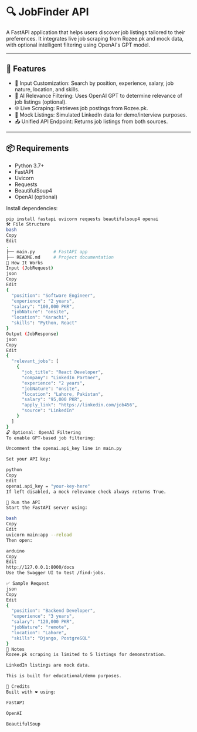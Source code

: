 # 🔍 JobFinder API

A FastAPI application that helps users discover job listings tailored to their preferences. It integrates live job scraping from Rozee.pk and mock data, with optional intelligent filtering using OpenAI's GPT model.

---

## 🚀 Features

- 🔧 Input Customization: Search by position, experience, salary, job nature, location, and skills.
- 🧠 AI Relevance Filtering: Uses OpenAI GPT to determine relevance of job listings (optional).
- 🌐 Live Scraping: Retrieves job postings from Rozee.pk.
- 📄 Mock Listings: Simulated LinkedIn data for demo/interview purposes.
- 📤 Unified API Endpoint: Returns job listings from both sources.

---

## 📦 Requirements

- Python 3.7+
- FastAPI
- Uvicorn
- Requests
- BeautifulSoup4
- OpenAI (optional)

Install dependencies:
```bash
pip install fastapi uvicorn requests beautifulsoup4 openai
🛠️ File Structure
bash
Copy
Edit
.
├── main.py       # FastAPI app
├── README.md     # Project documentation
🧪 How It Works
Input (JobRequest)
json
Copy
Edit
{
  "position": "Software Engineer",
  "experience": "2 years",
  "salary": "100,000 PKR",
  "jobNature": "onsite",
  "location": "Karachi",
  "skills": "Python, React"
}
Output (JobResponse)
json
Copy
Edit
{
  "relevant_jobs": [
    {
      "job_title": "React Developer",
      "company": "LinkedIn Partner",
      "experience": "2 years",
      "jobNature": "onsite",
      "location": "Lahore, Pakistan",
      "salary": "95,000 PKR",
      "apply_link": "https://linkedin.com/job456",
      "source": "LinkedIn"
    }
  ]
}
🔓 Optional: OpenAI Filtering
To enable GPT-based job filtering:

Uncomment the openai.api_key line in main.py

Set your API key:

python
Copy
Edit
openai.api_key = "your-key-here"
If left disabled, a mock relevance check always returns True.

🧪 Run the API
Start the FastAPI server using:

bash
Copy
Edit
uvicorn main:app --reload
Then open:

arduino
Copy
Edit
http://127.0.0.1:8000/docs
Use the Swagger UI to test /find-jobs.

✅ Sample Request
json
Copy
Edit
{
  "position": "Backend Developer",
  "experience": "3 years",
  "salary": "120,000 PKR",
  "jobNature": "remote",
  "location": "Lahore",
  "skills": "Django, PostgreSQL"
}
📌 Notes
Rozee.pk scraping is limited to 5 listings for demonstration.

LinkedIn listings are mock data.

This is built for educational/demo purposes.

🧠 Credits
Built with ❤️ using:

FastAPI

OpenAI

BeautifulSoup

